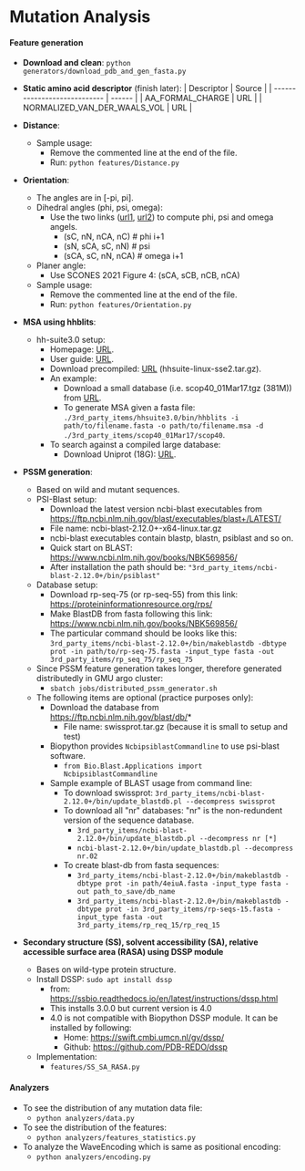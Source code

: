 # Mutation Analysis

#### Feature generation

* **Download and clean**: `python generators/download_pdb_and_gen_fasta.py`
* **Static amino acid descriptor** (finish later):
  | Descriptor                   | Source |
  | ---------------------------- | ------ |
  | AA_FORMAL_CHARGE             | URL    |
  | NORMALIZED_VAN_DER_WAALS_VOL | URL    |
* **Distance**:
  * Sample usage:
    * Remove the commented line at the end of the file.
    * Run: `python features/Distance.py`
* **Orientation**:
  * The angles are in [-pi, pi].
  * Dihedral angles (phi, psi, omega):
    * Use the two links ([url1](https://biopython.org/docs/dev/api/Bio.PDB.internal_coords.html#Bio.PDB.internal_coords.IC_Residue.pick_angle), [url2](https://biopython.org/docs/latest/api/Bio.PDB.vectors.html?highlight=calc_dihedral#Bio.PDB.vectors.calc_dihedral)) to compute phi, psi and omega angels.
      * (sC, nN, nCA, nC)   # phi i+1
      * (sN, sCA, sC, nN)   # psi
      * (sCA, sC, nN, nCA)  # omega i+1
  * Planer angle:
    * Use SCONES 2021 Figure 4: (sCA, sCB, nCB, nCA)
  * Sample usage:
    * Remove the commented line at the end of the file.
    * Run: `python features/Orientation.py`
* **MSA using hhblits**:
  * hh-suite3.0 setup:
    * Homepage: [URL](https://github.com/soedinglab/hh-suite).
    * User guide: [URL](https://github.com/soedinglab/hh-suite/wiki#generating-a-multiple-sequence-alignment-using-hhblits).
    * Download precompiled: [URL](https://mmseqs.com/hhsuite/) (hhsuite-linux-sse2.tar.gz).
    * An example:
      * Download a small database (i.e. scop40_01Mar17.tgz (381M)) from [URL](https://wwwuser.gwdg.de/~compbiol/data/hhsuite/databases/hhsuite_dbs/).
      * To generate MSA given a fasta file: `./3rd_party_items/hhsuite3.0/bin/hhblits -i path/to/filename.fasta -o path/to/filename.msa -d ./3rd_party_items/scop40_01Mar17/scop40`.
    * To search against a compiled large database:
      * Download Uniprot (18G): [URL](http://wwwuser.gwdg.de/~compbiol/data/hhsuite/benchmark/uniprot20_2015_06_bench.tgz).

    
* **PSSM generation**:
  * Based on wild and mutant sequences.
  * PSI-Blast setup:
    * Download the latest version ncbi-blast executables from https://ftp.ncbi.nlm.nih.gov/blast/executables/blast+/LATEST/
    * File name: ncbi-blast-2.12.0+-x64-linux.tar.gz
    * ncbi-blast executables contain blastp, blastn, psiblast and so on.
    * Quick start on BLAST: https://www.ncbi.nlm.nih.gov/books/NBK569856/
    * After installation the path should be: `"3rd_party_items/ncbi-blast-2.12.0+/bin/psiblast"`
  * Database setup:
    * Download rp-seq-75 (or rp-seq-55) from this link: https://proteininformationresource.org/rps/
    * Make BlastDB from fasta following this link: https://www.ncbi.nlm.nih.gov/books/NBK569856/
    * The particular command should be looks like this: `3rd_party_items/ncbi-blast-2.12.0+/bin/makeblastdb -dbtype prot -in path/to/rp-seq-75.fasta -input_type fasta -out 3rd_party_items/rp_seq_75/rp_seq_75`
  * Since PSSM feature generation takes longer, therefore generated distributedly in GMU argo cluster:
    * `sbatch jobs/distributed_pssm_generator.sh`
  * The following items are optional (practice purposes only):
    * Download the database from https://ftp.ncbi.nlm.nih.gov/blast/db/*
      * File name: swissprot.tar.gz (because it is small to setup and test)
    * Biopython provides `NcbipsiblastCommandline` to use psi-blast software.
      * `from Bio.Blast.Applications import NcbipsiblastCommandline`
    * Sample example of BLAST usage from command line:
      * To download swissprot: `3rd_party_items/ncbi-blast-2.12.0+/bin/update_blastdb.pl --decompress swissprot`
      * To download all "nr" databases: "nr" is the non-redundent version of the sequence database.
        * `3rd_party_items/ncbi-blast-2.12.0+/bin/update_blastdb.pl --decompress nr [*]`
        * `ncbi-blast-2.12.0+/bin/update_blastdb.pl --decompress nr.02`
      * To create blast-db from fasta sequences:
        * `3rd_party_items/ncbi-blast-2.12.0+/bin/makeblastdb -dbtype prot -in path/4eiuA.fasta -input_type fasta -out path_to_save/db_name`
        * `3rd_party_items/ncbi-blast-2.12.0+/bin/makeblastdb -dbtype prot -in 3rd_party_items/rp-seqs-15.fasta -input_type fasta -out 3rd_party_items/rp_req_15/rp_req_15`
* **Secondary structure (SS), solvent accessibility (SA), relative accessible surface area (RASA) using DSSP module**
  * Bases on wild-type protein structure.
  * Install DSSP: `sudo apt install dssp`
    * from: https://ssbio.readthedocs.io/en/latest/instructions/dssp.html
    * This installs 3.0.0 but current version is 4.0
    * 4.0 is not compatible with Biopython DSSP module. It can be installed by following:
      * Home: https://swift.cmbi.umcn.nl/gv/dssp/
      * Github: https://github.com/PDB-REDO/dssp
  * Implementation:
    * `features/SS_SA_RASA.py`

#### Analyzers

* To see the distribution of any mutation data file:
  * `python analyzers/data.py`
* To see the distribution of the features:
  * `python analyzers/features_statistics.py`
* To analyze the WaveEncoding which is same as positional encoding:
  * `python analyzers/encoding.py`
